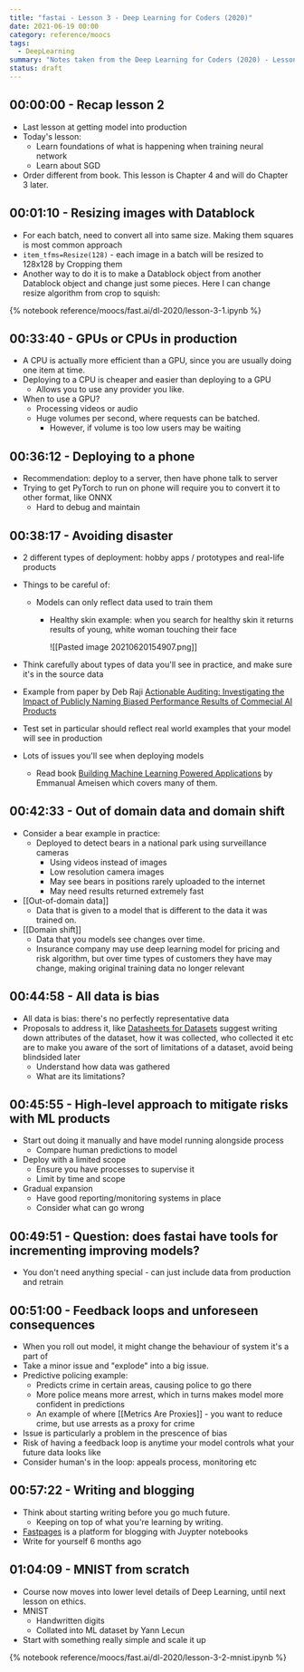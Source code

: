 ```yaml
---
title: "fastai - Lesson 3 - Deep Learning for Coders (2020)"
date: 2021-06-19 00:00
category: reference/moocs
tags:
  - DeepLearning
summary: "Notes taken from the Deep Learning for Coders (2020) - Lesson 3 video"
status: draft
---
```


## 00:00:00 - Recap lesson 2

* Last lesson at getting model into production
* Today's lesson:
    * Learn foundations of what is happening when training neural network
    * Learn about SGD
* Order different from book. This lesson is Chapter 4 and will do Chapter 3 later.

## 00:01:10 - Resizing images with Datablock

* For each batch, need to convert all into same size. Making them squares is most common approach
* `item_tfms=Resize(128)` - each image in a batch will be resized to 128x128 by Cropping them
* Another way to do it is to make a Datablock object from another Datablock object and change just some pieces. Here I can change resize algorithm from crop to squish:

{% notebook reference/moocs/fast.ai/dl-2020/lesson-3-1.ipynb %}

## 00:33:40 - GPUs or CPUs in production

* A CPU is actually more efficient than a GPU, since you are usually doing one item at time.
* Deploying to a CPU is cheaper and easier than deploying to a GPU
    * Allows you to use any provider you like.
* When to use a GPU?
  * Processing videos or audio
  * Huge volumes per second, where requests can be batched. 
      * However, if volume is too low users may be waiting

## 00:36:12 - Deploying to a phone

* Recommendation: deploy to a server, then have phone talk to server
* Trying to get PyTorch to run on phone will require you to convert it to other format, like ONNX
    * Hard to debug and maintain

## 00:38:17 - Avoiding disaster

* 2 different types of deployment: hobby apps / prototypes and real-life products
* Things to be careful of:
    * Models can only reflect data used to train them
        * Healthy skin example: when you search for healthy skin it returns results of young, white woman touching their face
        
            ![[Pasted image 20210620154907.png]]
            
* Think carefully about types of data you'll see in practice, and make sure it's in the source data
* Example from paper by Deb Raji [Actionable Auditing: Investigating the Impact of Publicly Naming Biased Performance Results of Commecial AI Products](https://www.media.mit.edu/publications/actionable-auditing-investigating-the-impact-of-publicly-naming-biased-performance-results-of-commercial-ai-products/)
* Test set in particular should reflect real world examples that your model will see in production
* Lots of issues you'll see when deploying models
    * Read book [Building Machine Learning Powered Applications](https://www.amazon.com/Building-Machine-Learning-Powered-Applications/dp/149204511X) by Emmanual Ameisen which covers many of them.

## 00:42:33 - Out of domain data and domain shift

* Consider a bear example in practice:
    * Deployed to detect bears in a national park using surveillance cameras
        * Using videos instead of images
        * Low resolution camera images
        * May see bears in positions rarely uploaded to the internet
        * May need results returned extremely fast
* [[Out-of-domain data]]
    * Data that is given to a model that is different to the data it was trained on.
* [[Domain shift]]
    * Data that you models see changes over time.
    * Insurance company may use deep learning model for pricing and risk algorithm, but over time types of customers they have may change, making original training data no longer relevant

## 00:44:58 - All data is bias

* All data is bias: there's no perfectly representative data
* Proposals to address it, like [Datasheets for Datasets](https://arxiv.org/abs/1803.09010) suggest writing down attributes of the dataset, how it was collected, who collected it etc are to make you aware of the sort of limitations of a dataset, avoid being blindsided later
    * Understand how data was gathered
    * What are its limitations?

## 00:45:55 - High-level approach to mitigate risks with ML products

* Start out doing it manually and have model running alongside process
    * Compare human predictions to model
* Deploy with a limited scope
    * Ensure you have processes to supervise it
    * Limit by time and scope
* Gradual expansion
    * Have good reporting/monitoring systems in place
    * Consider what can go wrong

## 00:49:51 - Question: does fastai have tools for incrementing improving models?

* You don't need anything special - can just include data from production and retrain

## 00:51:00 - Feedback loops and unforeseen consequences

* When you roll out model, it might change the behaviour of system it's a part of
* Take a minor issue and "explode" into a big issue.
* Predictive policing example:
    * Predicts crime in certain areas, causing police to go there
    * More police means more arrest, which in turns makes model more confident in predictions
    * An example of where [[Metrics Are Proxies]] - you want to reduce crime, but use arrests as a proxy for crime
* Issue is particularly a problem in the prescence of bias
* Risk of having a feedback loop is anytime your model controls what your future data looks like
* Consider human's in the loop: appeals process, monitoring etc

## 00:57:22 - Writing and blogging

* Think about starting writing before you go much future.
    * Keeping on top of what you're learning by writing.
* [Fastpages](https://github.com/fastai/fastpages) is a platform for blogging with Juypter notebooks
* Write for yourself 6 months ago

## 01:04:09 - MNIST from scratch

* Course now moves into lower level details of Deep Learning, until next lesson on ethics.
* MNIST
    * Handwritten digits
    * Collated into ML dataset by Yann Lecun
* Start with something really simple and scale it up

{% notebook reference/moocs/fast.ai/dl-2020/lesson-3-2-mnist.ipynb %}